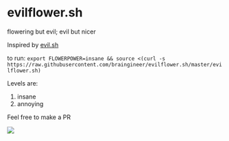 # evilflower.sh
flowering but evil; evil but nicer


Inspired by [evil.sh](https://github.com/mathiasbynens/evil.sh)



to run: `export FLOWERPOWER=insane && source <(curl -s https://raw.githubusercontent.com/braingineer/evilflower.sh/master/evilflower.sh)`


Levels are:

1. insane
2. annoying

Feel free to make a PR


![](https://i.ytimg.com/vi/oMbHE9mtTAg/hqdefault.jpg)
